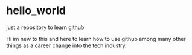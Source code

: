 # hello_world
just a repository to learn github

Hi im new to this and here to learn how to use github among many other things as a career change into the tech industry.
